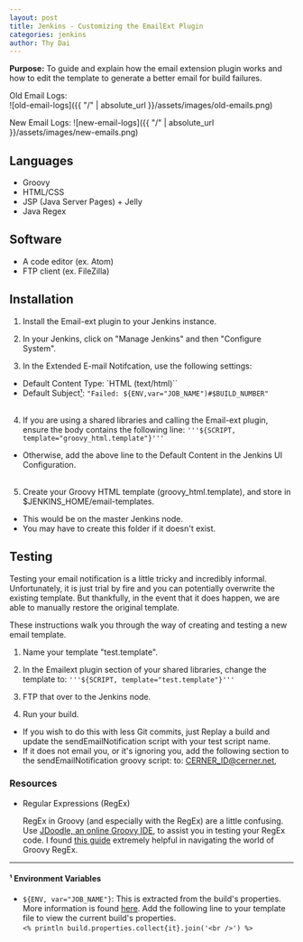 ```yaml
---
layout: post
title: Jenkins - Customizing the EmailExt Plugin
categories: jenkins
author: Thy Dai
---
```

**Purpose:**  To guide and explain how the email extension plugin works and how to edit the template to generate a better email for build failures.

Old Email Logs:  
![old-email-logs]({{ "/" | absolute_url }}/assets/images/old-emails.png)

New Email Logs:
![new-email-logs]({{ "/" | absolute_url }}/assets/images/new-emails.png)

## Languages
* Groovy
* HTML/CSS
* JSP (Java Server Pages) + Jelly
* Java Regex

## Software
* A code editor (ex. Atom)
* FTP client (ex. FileZilla)

## Installation
1. Install the Email-ext plugin to your Jenkins instance.

2. In your Jenkins, click on "Manage Jenkins" and then "Configure System".

3. In the Extended E-mail Notifcation, use the following settings:   
  * Default Content Type: `HTML (text/html)``
  * Default Subject[¹]: `"Failed: ${ENV,var="JOB_NAME")#$BUILD_NUMBER"`   
&nbsp;
4. If you are using a shared libraries and calling the Email-ext plugin, ensure the body contains the following line:
  `'''${SCRIPT, template="groovy_html.template"}'''`
  * Otherwise, add the above line to the Default Content in the Jenkins UI Configuration.   
&nbsp;
5. Create your Groovy HTML template (groovy_html.template), and store in $JENKINS_HOME/email-templates.
  * This would be on the master Jenkins node.
  * You may have to create this folder if it doesn't exist.

## Testing
Testing your email notification is a little tricky and incredibly informal.  Unfortunately, it is just trial by fire and you can potentially overwrite the existing template.  But thankfully, in the event that it does happen, we are able to manually restore the original template.

These instructions walk you through the way of creating and testing a new email template.
1. Name your template "test.template".

2. In the Emailext plugin section of your shared libraries, change the template to:
  ``'''${SCRIPT, template="test.template"}'''``

3. FTP that over to the Jenkins node.

4. Run your build.
  * If you wish to do this with less Git commits, just Replay a build and update the sendEmailNotification script with your test script name.
  * If it does not email you, or it's ignoring you, add the following section to the sendEmailNotification groovy script:
  to: CERNER_ID@cerner.net,

### Resources
- Regular Expressions (RegEx)

  RegEx in Groovy (and especially with the RegEx) are a little confusing.  Use [JDoodle, an online Groovy IDE](https://www.jdoodle.com/execute-groovy-online), to assist you in testing your RegEx code.
  I found [this guide](https://e.printstacktrace.blog/groovy-regular-expressions-the-definitive-guide/) extremely helpful in navigating the world of Groovy RegEx.

___

#### ¹ Environment Variables
[¹]:#-environment-variables
* `${ENV, var="JOB_NAME"}`: This is extracted from the build's properties.  More information is found [here](https://www.codesd.com/item/how-to-invoke-groovy-templates-in-the-jenkins-email-ext-plugin.html).  Add the following line to your template file to view the current build's properties.  
    `<% println build.properties.collect{it}.join('<br />') %>`

